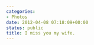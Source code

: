 ```yaml
---
categories:
- Photos
date: 2012-04-08 07:18:09+00:00
status: public
title: I miss you my wife.
---
```






